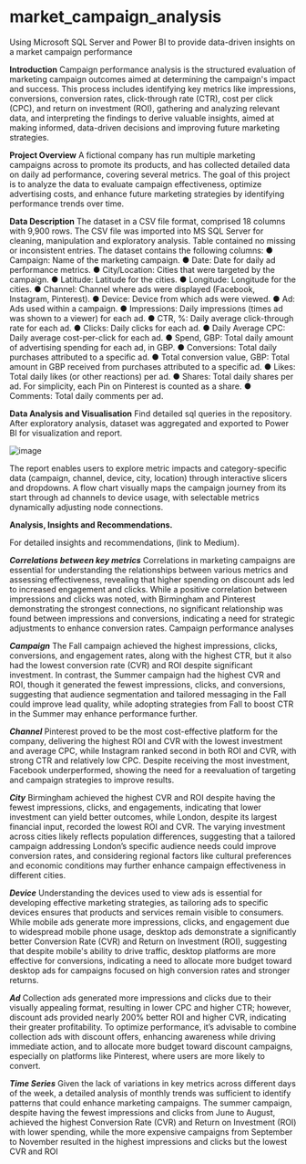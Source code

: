 # market_campaign_analysis
Using Microsoft SQL Server and Power BI to provide data-driven insights on a market campaign performance

**Introduction**
Campaign performance analysis is the structured evaluation of marketing campaign outcomes aimed at determining the campaign's impact and success. This process includes identifying key metrics like impressions, conversions, conversion rates, click-through rate (CTR), cost per click (CPC), and return on investment (ROI), gathering and analyzing relevant data, and interpreting the findings to derive valuable insights, aimed at making informed, data-driven decisions and improving future marketing strategies.

**Project Overview**
A fictional company has run multiple marketing campaigns across to promote its products, and has collected detailed data on daily ad performance, covering several metrics. The goal of this project is to analyze the data to evaluate campaign effectiveness, optimize advertising costs, and enhance future marketing strategies by identifying performance trends over time.

**Data Description**
The dataset in a CSV file format, comprised 18 columns with 9,900 rows. The CSV file was imported into MS SQL Server for cleaning, manipulation and exploratory analysis. Table contained no missing or inconsistent entries. The dataset contains the following columns:
●	Campaign: Name of the marketing campaign.
●	Date: Date for daily ad performance metrics.
●	City/Location: Cities that were targeted by the campaign.
●	Latitude: Latitude for the cities.
●	Longitude: Longitude for the cities.
●	Channel: Channel where ads were displayed (Facebook, Instagram, Pinterest).
●	Device: Device from which ads were viewed.
●	Ad: Ads used within a campaign.
●	Impressions: Daily impressions (times ad was shown to a viewer) for each ad.
●	CTR, %: Daily average click-through rate for each ad.
●	Clicks: Daily clicks for each ad.
●	Daily Average CPC: Daily average cost-per-click for each ad.
●	Spend, GBP: Total daily amount of advertising spending for each ad, in GBP.
●	Conversions: Total daily purchases attributed to a specific ad.
●	Total conversion value, GBP: Total amount in GBP received from purchases attributed to a specific ad.
●	Likes: Total daily likes (or other reactions) per ad.
●	Shares: Total daily shares per ad. For simplicity, each Pin on Pinterest is counted as a share.
●	Comments: Total daily comments per ad.

**Data Analysis and Visualisation**
Find detailed sql queries in the repository. 
After exploratory analysis, dataset was aggregated and exported to Power BI for visualization and report. 

![image](https://github.com/user-attachments/assets/61aee0ab-690e-4bb5-a092-839f3bed4d47)

The report enables users to explore metric impacts and category-specific data (campaign, channel, device, city, location) through interactive slicers and dropdowns. A flow chart visually maps the campaign journey from its start through ad channels to device usage, with selectable metrics dynamically adjusting node connections.


**Analysis, Insights and Recommendations.**

For detailed insights and recommendations, (link to Medium).

**_Correlations between key metrics_**
Correlations in marketing campaigns are essential for understanding the relationships between various metrics and assessing effectiveness, revealing that higher spending on discount ads led to increased engagement and clicks. While a positive correlation between impressions and clicks was noted, with Birmingham and Pinterest demonstrating the strongest connections, no significant relationship was found between impressions and conversions, indicating a need for strategic adjustments to enhance conversion rates.
Campaign performance analyses

_**Campaign**_
The Fall campaign achieved the highest impressions, clicks, conversions, and engagement rates, along with the highest CTR, but it also had the lowest conversion rate (CVR) and ROI despite significant investment. In contrast, the Summer campaign had the highest CVR and ROI, though it generated the fewest impressions, clicks, and conversions, suggesting that audience segmentation and tailored messaging in the Fall could improve lead quality, while adopting strategies from Fall to boost CTR in the Summer may enhance performance further.

_**Channel**_
Pinterest proved to be the most cost-effective platform for the company, delivering the highest ROI and CVR with the lowest investment and average CPC, while Instagram ranked second in both ROI and CVR, with strong CTR and relatively low CPC. Despite receiving the most investment, Facebook underperformed, showing the need for a reevaluation of targeting and campaign strategies to improve results.

_**City**_
Birmingham achieved the highest CVR and ROI despite having the fewest impressions, clicks, and engagements, indicating that lower investment can yield better outcomes, while London, despite its largest financial input, recorded the lowest ROI and CVR. The varying investment across cities likely reflects population differences, suggesting that a tailored campaign addressing London’s specific audience needs could improve conversion rates, and considering regional factors like cultural preferences and economic conditions may further enhance campaign effectiveness in different cities.

_**Device**_
Understanding the devices used to view ads is essential for developing effective marketing strategies, as tailoring ads to specific devices ensures that products and services remain visible to consumers. While mobile ads generate more impressions, clicks, and engagement due to widespread mobile phone usage, desktop ads demonstrate a significantly better Conversion Rate (CVR) and Return on Investment (ROI), suggesting that despite mobile's ability to drive traffic, desktop platforms are more effective for conversions, indicating a need to allocate more budget toward desktop ads for campaigns focused on high conversion rates and stronger returns.

_**Ad**_
Collection ads generated more impressions and clicks due to their visually appealing format, resulting in lower CPC and higher CTR; however, discount ads provided nearly 200% better ROI and higher CVR, indicating their greater profitability. To optimize performance, it’s advisable to combine collection ads with discount offers, enhancing awareness while driving immediate action, and to allocate more budget toward discount campaigns, especially on platforms like Pinterest, where users are more likely to convert.

_**Time Series**_
Given the lack of variations in key metrics across different days of the week, a detailed analysis of monthly trends was sufficient to identify patterns that could enhance marketing campaigns. The summer campaign, despite having the fewest impressions and clicks from June to August, achieved the highest Conversion Rate (CVR) and Return on Investment (ROI) with lower spending, while the more expensive campaigns from September to November resulted in the highest impressions and clicks but the lowest CVR and ROI


